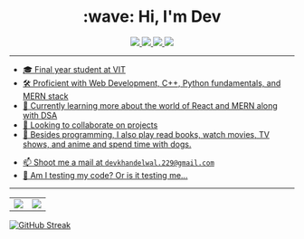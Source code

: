 <h1 align="center">:wave: Hi, I'm Dev</h1>

<p align="center">
  <a href="https://devkhandelwal.vercel.app/">
    <img src="https://img.shields.io/badge/website-000000?style=for-the-badge&logo=About.me&logoColor=white">
  </a>
  <a href="https://www.linkedin.com/in/dev-khandelwal-1398711ba/">
    <img src="https://img.shields.io/badge/LinkedIn-0077B5?style=for-the-badge&logo=linkedin&logoColor=white">
   <a/>
  <a href="https://github.com/devk22">
    <img src="https://img.shields.io/badge/devkhandelwal-100000?style=for-the-badge&logo=github&logoColor=white">
   <a/>
  <a href="https://twitter.com/DevKhandelwal22">
    <img src="https://img.shields.io/badge/@DevKhandelwal22-1DA1F2?style=for-the-badge&logo=twitter&logoColor=white">
</p>

---
    
- 🎓 Final year student at VIT
- 🛠 Proficient with Web Development, C++, Python fundamentals, and MERN stack
- 🌱 Currently learning more about the world of React and MERN along with DSA
- 👯 Looking to collaborate on projects
- 💬 Besides programming, I also play read books, watch movies, TV shows, and anime and spend time with dogs.
<!-- - 🌐 Check out my website https://harshpailkar.github.io/ -->
- 📫 Shoot me a mail at `devkhandelwal.229@gmail.com`
- 🤖 Am I testing my code? Or is it testing me...

---

<table cellspacing="0" cellpadding="0" border="0">
  <tr>
    <td>
      <a href="https://github.com/devk22">
        <img src="https://github-readme-stats.vercel.app/api?username=devk22&show_icons=true&include_all_commits=true&theme=tokyonight">
      <a/>
    </td>
    <td>
      <a href="https://github.com/devk22">
        <img src="https://github-readme-stats.vercel.app/api/top-langs/?username=devk22&layout=compact&theme=tokyonight">
      <a/>
    </td>
  </tr>
</table>
    
[![GitHub Streak](https://streak-stats.demolab.com/?user=devk22)](https://git.io/streak-stats)
